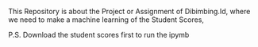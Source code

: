 This Repository is about the Project or Assignment of Dibimbing.Id, where we need to make a machine learning of the Student Scores, 

P.S. Download the student scores first to run the ipymb
